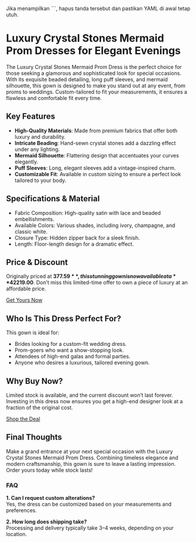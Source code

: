 Jika menampilkan ```, hapus tanda tersebut dan pastikan YAML di awal tetap utuh.

# Luxury Crystal Stones Mermaid Prom Dresses for Elegant Evenings  

The Luxury Crystal Stones Mermaid Prom Dress is the perfect choice for those seeking a glamorous and sophisticated look for special occasions. With its exquisite beaded detailing, long puff sleeves, and mermaid silhouette, this gown is designed to make you stand out at any event, from proms to weddings. Custom-tailored to fit your measurements, it ensures a flawless and comfortable fit every time.  

## Key Features  

- **High-Quality Materials**: Made from premium fabrics that offer both luxury and durability.  
- **Intricate Beading**: Hand-sewn crystal stones add a dazzling effect under any lighting.  
- **Mermaid Silhouette**: Flattering design that accentuates your curves elegantly.  
- **Puff Sleeves**: Long, elegant sleeves add a vintage-inspired charm.  
- **Customizable Fit**: Available in custom sizing to ensure a perfect look tailored to your body.  

## Specifications & Material  

- Fabric Composition: High-quality satin with lace and beaded embellishments.  
- Available Colors: Various shades, including ivory, champagne, and classic white.  
- Closure Type: Hidden zipper back for a sleek finish.  
- Length: Floor-length design for a dramatic effect.  

## Price & Discount  

Originally priced at **$377.59**, this stunning gown is now available at a **42% discount** for just **$219.00**. Don’t miss this limited-time offer to own a piece of luxury at an affordable price.  

<div class="flex justify-center my-2">  
  <a href="https://buy.csgad.com/olitkZa" rel="nofollow sponsored" target="_blank" class="py-2 px-4 rounded-md text-white font-semibold bg-gradient-to-r from-[#f73c22] to-[#ff7b48]">Get Yours Now</a>  
</div>  

## Who Is This Dress Perfect For?  

This gown is ideal for:  
- Brides looking for a custom-fit wedding dress.  
- Prom-goers who want a show-stopping look.  
- Attendees of high-end galas and formal parties.  
- Anyone who desires a luxurious, tailored evening gown.  

## Why Buy Now?  

Limited stock is available, and the current discount won’t last forever. Investing in this dress now ensures you get a high-end designer look at a fraction of the original cost.  

<div class="flex justify-center my-2">  
  <a href="https://buy.csgad.com/olitkZa" rel="nofollow sponsored" target="_blank" class="py-2 px-4 rounded-md text-white font-semibold bg-gradient-to-r from-[#f73c22] to-[#ff7b48]">Shop the Deal</a>  
</div>  

## Final Thoughts  

Make a grand entrance at your next special occasion with the Luxury Crystal Stones Mermaid Prom Dress. Combining timeless elegance and modern craftsmanship, this gown is sure to leave a lasting impression. Order yours today while stock lasts!  

### FAQ  

**1. Can I request custom alterations?**  
Yes, the dress can be customized based on your measurements and preferences.  

**2. How long does shipping take?**  
Processing and delivery typically take 3–4 weeks, depending on your location.